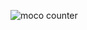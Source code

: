 ![moco counter](https://moco.yukata.dev/get/@kot.github)
<!-- ![](sad-dead-inside.gif) -->
<!-- ![](https://i.ytimg.com/vi/twcoPnO6NPE/maxresdefault.jpg) -->
